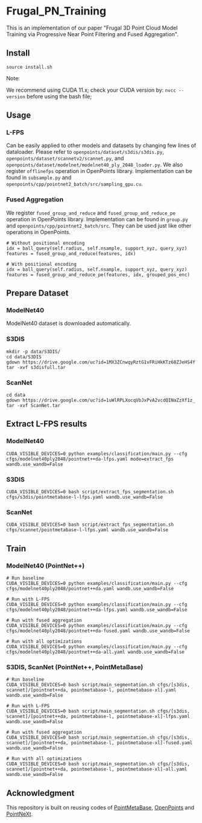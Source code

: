 # Frugal_PN_Training
This is an implementation of our paper "Frugal 3D Point Cloud Model Training via Progressive Near Point Filtering and Fused Aggregation".

## Install
```
source install.sh
```
Note:  

   We recommend using CUDA 11.x; check your CUDA version by: `nvcc --version` before using the bash file;

## Usage
### L-FPS
Can be easily applied to other models and datasets by changing few lines of dataloader. Please refer to ```openpoints/dataset/s3dis/s3dis.py```, ```openpoints/dataset/scannetv2/scannet.py```, and ```openpoints/dataset/modelnet/modelnet40_ply_2048_loader.py```.
We also register ```offlinefps``` operation in OpenPoints library. 
Implementation can be found in ```subsample.py``` and ```openpoints/cpp/pointnet2_batch/src/sampling_gpu.cu```.

### Fused Aggregation
We register ```fused_group_and_reduce``` and ```fused_group_and_reduce_pe``` operation in OpenPoints library. Implementation can be found in ```group.py``` and ```openpoints/cpp/pointnet2_batch/src```. They can be used just like other operations in OpenPoints.
```
# Without positional encoding
idx = ball_query(self.radius, self.nsample, support_xyz, query_xyz)
features = fused_group_and_reduce(features, idx)

# With positional encoding
idx = ball_query(self.radius, self.nsample, support_xyz, query_xyz)
features = fused_group_and_reduce_pe(features, idx, grouped_pos_enc)
```

## Prepare Dataset

### ModelNet40
ModelNet40 dataset is downloaded automatically.

### S3DIS
```
mkdir -p data/S3DIS/
cd data/S3DIS
gdown https://drive.google.com/uc?id=1MX3ZCnwqyRztG1vFRiHkKTz68ZJeHS4Y
tar -xvf s3disfull.tar
```

### ScanNet
```
cd data
gdown https://drive.google.com/uc?id=1uWlRPLXocqVbJxPvA2vcdQINaZzXf1z_
tar -xvf ScanNet.tar
```

## Extract L-FPS results
### ModelNet40
```
CUDA_VISIBLE_DEVICES=0 python examples/classification/main.py --cfg cfgs/modelnet40ply2048/pointnet++da-lfps.yaml mode=extract_fps wandb.use_wandb=False
```

### S3DIS
```
CUDA_VISIBLE_DEVICES=0 bash script/extract_fps_segmentation.sh cfgs/s3dis/pointmetabase-l-lfps.yaml wandb.use_wandb=False
```

### ScanNet
```
CUDA_VISIBLE_DEVICES=0 bash script/extract_fps_segmentation.sh cfgs/scannet/pointmetabase-l-lfps.yaml wandb.use_wandb=False
```

## Train
### ModelNet40 (PointNet++)
```
# Run baseline
CUDA_VISIBLE_DEVICES=0 python examples/classification/main.py --cfg cfgs/modelnet40ply2048/pointnet++da.yaml wandb.use_wandb=False

# Run with L-FPS
CUDA_VISIBLE_DEVICES=0 python examples/classification/main.py --cfg cfgs/modelnet40ply2048/pointnet++da-lfps.yaml wandb.use_wandb=False

# Run with fused aggregation
CUDA_VISIBLE_DEVICES=0 python examples/classification/main.py --cfg cfgs/modelnet40ply2048/pointnet++da-fused.yaml wandb.use_wandb=False

# Run with all optimizations
CUDA_VISIBLE_DEVICES=0 python examples/classification/main.py --cfg cfgs/modelnet40ply2048/pointnet++da-all.yaml wandb.use_wandb=False
```

### S3DIS, ScanNet (PointNet++, PointMetaBase)
```
# Run baseline
CUDA_VISIBLE_DEVICES=0 bash script/main_segmentation.sh cfgs/[s3dis, scannet]/[pointnet++da, pointmetabase-l, pointmetabase-xl].yaml wandb.use_wandb=False

# Run with L-FPS
CUDA_VISIBLE_DEVICES=0 bash script/main_segmentation.sh cfgs/[s3dis, scannet]/[pointnet++da, pointmetabase-l, pointmetabase-xl]-lfps.yaml wandb.use_wandb=False

# Run with fused aggregation
CUDA_VISIBLE_DEVICES=0 bash script/main_segmentation.sh cfgs/[s3dis, scannet]/[pointnet++da, pointmetabase-l, pointmetabase-xl]-fused.yaml wandb.use_wandb=False

# Run with all optimizations
CUDA_VISIBLE_DEVICES=0 bash script/main_segmentation.sh cfgs/[s3dis, scannet]/[pointnet++da, pointmetabase-l, pointmetabase-xl]-all.yaml wandb.use_wandb=False
```

## Acknowledgment
This repository is built on reusing codes of [PointMetaBase](https://github.com/linhaojia13/PointMetaBase), [OpenPoints](https://github.com/guochengqian/openpoints) and [PointNeXt](https://github.com/guochengqian/PointNeXt). 

